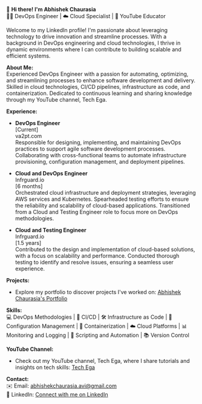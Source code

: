 👋 **Hi there! I'm Abhishek Chaurasia**  
👨‍💻 DevOps Engineer | ☁️ Cloud Specialist | 🎥 YouTube Educator

Welcome to my LinkedIn profile! I'm passionate about leveraging technology to drive innovation and streamline processes. With a background in DevOps engineering and cloud technologies, I thrive in dynamic environments where I can contribute to building scalable and efficient systems.

**About Me:**  
Experienced DevOps Engineer with a passion for automating, optimizing, and streamlining processes to enhance software development and delivery. Skilled in cloud technologies, CI/CD pipelines, infrastructure as code, and containerization. Dedicated to continuous learning and sharing knowledge through my YouTube channel, Tech Ega.

**Experience:**  
- **DevOps Engineer**  
  [Current]  
  va2pt.com  
  Responsible for designing, implementing, and maintaining DevOps practices to support agile software development processes. Collaborating with cross-functional teams to automate infrastructure provisioning, configuration management, and deployment pipelines.

- **Cloud and DevOps Engineer**  
  Infrguard.io  
  [6 months]  
  Orchestrated cloud infrastructure and deployment strategies, leveraging AWS services and Kubernetes. Spearheaded testing efforts to ensure the reliability and scalability of cloud-based applications. Transitioned from a Cloud and Testing Engineer role to focus more on DevOps methodologies.

- **Cloud and Testing Engineer**  
  Infrguard.io  
  [1.5 years]  
  Contributed to the design and implementation of cloud-based solutions, with a focus on scalability and performance. Conducted thorough testing to identify and resolve issues, ensuring a seamless user experience.

**Projects:**  
- Explore my portfolio to discover projects I've worked on: [Abhishek Chaurasia's Portfolio](https://abhishek-chaurasia-portfolio.netlify.app/)

**Skills:**  
💻 DevOps Methodologies | 🚀 CI/CD | 🛠️ Infrastructure as Code | 🤖 Configuration Management | 🐳 Containerization | ☁️ Cloud Platforms | 📊 Monitoring and Logging | 📜 Scripting and Automation | 📚 Version Control

**YouTube Channel:**  
- Check out my YouTube channel, Tech Ega, where I share tutorials and insights on tech skills: [Tech Ega](https://www.youtube.com/@techega7632)

**Contact:**  
✉️ Email: abhishekchaurasia.avi@gmail.com  
🔗 LinkedIn: [Connect with me on LinkedIn](https://www.linkedin.com/in/abhishek-c-indra/)
